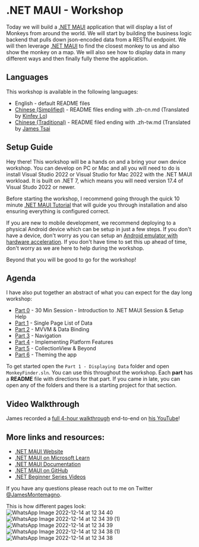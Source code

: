 # .NET MAUI - Workshop

Today we will build a [.NET MAUI](https://docs.microsoft.com/dotnet/maui?WT.mc_id=friends-mauiworkshop-jamont) application that will display a list of Monkeys from around the world. We will start by building the business logic backend that pulls down json-encoded data from a RESTful endpoint. We will then leverage [.NET MAUI](https://docs.microsoft.com/xamarin/essentials/index?WT.mc_id=friends-mauiworkshop-jamont) to find the closest monkey to us and also show the monkey on a map. We will also see how to display data in many different ways and then finally fully theme the application.

## Languages
This workshop is available in the following languages:
* English - default README files
* [Chinese (Simplified)](README.zh-cn.md) - README files ending with .zh-cn.md (Translated by [Kinfey Lo](https://github.com/kinfey))
* [Chinese (Traditional)](README.zh-tw.md) - README filed ending with .zh-tw.md (Translated by [James Tsai](https://github.com/JamestsaiTW)

## Setup Guide
Hey there! This workshop will be a hands on and a bring your own device workshop. You can develop on PC or Mac and all you will need to do is install Visual Studio 2022 or Visual Studio for Mac 2022 with the .NET MAUI workload. It is built on .NET 7, which means you will need version 17.4 of Visual Studo 2022 or newer.

Before starting the workshop, I recommend going through the quick 10 minute [.NET MAUI Tutorial](https://docs.microsoft.com/dotnet/maui/get-started/first-app?WT.mc_id=friends-mauiworkshop-jamont) that will guide you through installation and also ensuring everything is configured correct.

If you are new to mobile development, we recommend deploying to a physical Android device which can be setup in just a few steps. If you don't have a device, don't worry as you can setup an [Android emulator with hardware acceleration](https://docs.microsoft.com/xamarin/android/get-started/installation/android-emulator?WT.mc_id=friends-mauiworkshop-jamont). If you don't have time to set this up ahead of time, don't worry as we are here to help during the workshop.

Beyond that you will be good to go for the workshop!


## Agenda

I have also put together an abstract of what you can expect for the day long workshop:

* [Part 0](Part%200%20-%20Overview/README.md) - 30 Min Session - Introduction to .NET MAUI Session & Setup Help
* [Part 1](Part%201%20-%20Displaying%20Data/README.md) - Single Page List of Data
* [Part 2](Part%202%20-%20MVVM/README.md) - MVVM & Data Binding
* [Part 3](Part%203%20-%20Navigation/README.md) - Navigation
* [Part 4](Part%204%20-%20Platform%20Features/README.md) - Implementing Platform Features
* [Part 5](Part%205%20-%20CollectionView/README.md) - CollectionView & Beyond
* [Part 6](Part%206%20-%20AppThemes/README.md) - Theming the app


To get started open the `Part 1 - Displaying Data` folder and open `MonkeyFinder.sln`. You can use this throughout the workshop. Each **part** has a **README** file with directions for that part. If you came in late, you can open any of the folders and  there is a starting project for that section.

## Video Walkthrough
James recorded a [full 4-hour walkthrough](https://www.youtube.com/DuNLR_NJv8U) end-to-end on [his YouTube](https://youtube.com/jamesmontemagno)!

## More links and resources:
- [.NET MAUI Website](https://dot.net/maui)
- [.NET MAUI on Microsoft Learn](https://docs.microsoft.com/learn/paths/build-apps-with-dotnet-maui/)
- [.NET MAUI Documentation](https://docs.microsoft.com/dotnet/maui) 
- [.NET MAUI on GitHub](https://github.com/dotnet/maui)
- [.NET Beginner Series Videos](https://dot.net/videos)


If you have any questions please reach out to me on Twitter [@JamesMontemagno](https://twitter.com/jamesmontemagno). 

This is how different pages look:
![WhatsApp Image 2022-12-14 at 12 34 40](https://user-images.githubusercontent.com/76389658/208148618-290d2123-0447-4c47-a9a2-8d4624a995ac.jpeg)
![WhatsApp Image 2022-12-14 at 12 34 39 (1)](https://user-images.githubusercontent.com/76389658/208148625-1bf18975-a4c4-4de5-a52c-bc4b0c5713d7.jpeg)
![WhatsApp Image 2022-12-14 at 12 34 39](https://user-images.githubusercontent.com/76389658/208148632-778f0777-54f9-49a3-bf37-22114ba87f42.jpeg)
![WhatsApp Image 2022-12-14 at 12 34 38 (1)](https://user-images.githubusercontent.com/76389658/208148634-0c462295-73fa-4174-af7c-825e3cd55653.jpeg)
![WhatsApp Image 2022-12-14 at 12 34 38](https://user-images.githubusercontent.com/76389658/208148642-5ca8a1cf-acf5-4642-b73b-f470e4449b4b.jpeg)

